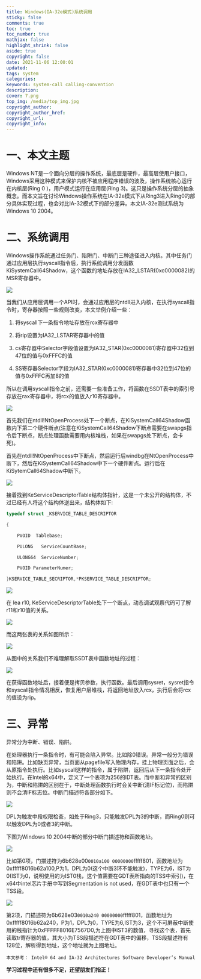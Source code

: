 ```yaml
---
title: Windows(IA-32e模式)系统调用
sticky: false
comments: true
toc: true
toc_number: true
mathjax: false
highlight_shrink: false
aside: true
copyright: false
date: 2021-11-06 12:00:01
updated:
tags: system
categories:
keywords: system-call calling-convention
description:
cover: 7.png
top_img: /media/top_img.jpg
copyright_author:
copyright_author_href:
copyright_url:
copyright_info:
---
```


# 一、本文主题

Windows NT是一个面向分层的操作系统，最底层是硬件，最高层使用户接口，Windows采用这种模式来保护内核不被应用程序错误的波及，操作系统核心运行在内核层(Ring 0 )，用户模式运行在应用层(Ring 3)。这只是操作系统分层的抽象概念。而本文旨在讨论Windows操作系统在IA-32e模式下从Ring3进入Ring0的部分具体实现过程，也会对比IA-32模式下的部分差异。本文IA-32e测试系统为Windows 10 2004。

# 二、系统调用

Windows操作系统通过任务门、陷阱门、中断门三种途径进入内核。其中任务门通过应用层执行syscall指令后，执行系统调用分发函数KiSystemCall64Shadow，这个函数的地址存放在IA32_LSTAR(0xc0000082)的MSR寄存器中。

![](1.png)

当我们从应用层调用一个API时，会通过应用层的ntdll进入内核，在执行syscall指令时，寄存器按照一些规则改变，本文举例介绍一些：

1. 将syscall下一条指令地址存放在rcx寄存器中

2. 将rip设置为IA32_LSTAR寄存器中的值

3. cs寄存器中Selector字段值设置为IA32_STAR(0xc0000081)寄存器中32位到47位的值与0xFFFC的值

4. SS寄存器Selector字段为IA32_STAR(0xc0000081)寄存器中32位到47位的值与0xFFFC再加8的值

所以在调用syscall指令之前，还需要一些准备工作，将函数在SSDT表中的索引号存放在rax寄存器中，将rcx的值放入r10寄存器中。

![](2.png)

首先我们在ntdll!NtOpenProcess处下一个断点，在KiSystemCall64Shadow函数内下第二个硬件断点(注意在KiSystemCall64Shadow下断点需要在swapgs指令后下断点，断点处理函数需要用内核堆栈，如果在swapgs处下断点，会卡死)。

首先在ntdll!NtOpenProcess中下断点，然后运行后windbg在NtOpenProcess中断下，然后在KiSystemCall64Shadow中下一个硬件断点。运行后在KiSytemCall64Shadow中断下。

![](3.png)

接着找到KeServiceDescriptorTable结构体指针，这是一个未公开的结构体，不过已经有人将这个结构体逆出来，结构体如下:

```c
typedef struct _KSERVICE_TABLE_DESCRIPTOR

{

    PVOID  Tablebase;

    PULONG   ServiceCountBase;

    ULONG64  ServiceNumber;

    PVOID ParameterNumer;

}KSERVICE_TABLE_SECRIPTOR,*PKSERVICE_TABLE_DESCRIPTOR;
```

![](4.png)

在 lea r10, KeServiceDescriptorTable处下一个断点，动态调试观察代码可了解r11和r10值的关系。

![](5.png)

而这两张表的关系如图所示：

![](6.png)

从图中的关系我们不难理解取SSDT表中函数地址的过程：

![](7.png)

在获得函数地址后，接着便是拷贝参数，执行函数。最后调用sysret，sysret指令和syscall指令情况相反，恢复用户层堆栈，将返回地址放入rcx，执行后会将rcx的值设为rip。

# 三、异常

异常分为中断、错误、陷阱。

在处理器执行一条指令时，有可能会陷入异常。比如除0错误。异常一般分为错误和陷阱。比如缺页异常，当页面从pagefile写入物理内存，挂上物理页面之后，会从原指令处执行。比如syscall这样的指令，属于陷阱，返回后从下一条指令处开始执行。在Intel的x64中，定义了一个表项为256的IDT表。而中断和异常的区别为，中断和陷阱的区别在于，中断处理函数执行时会关中断(清IF标记位)，而陷阱则不会清IF标志位。中断门描述符各部分如下。

![](8.png)

DPL为触发中段权限检查，如处于Ring3，只能触发DPL为3的中断，而Ring0则可以触发DPL为0或者3的中断。

下图为Windows 10 2004中断的部分中断门描述符和函数地址。

![](9.png)

比如第0项，门描述符为6b628e00`0010a100 00000000`fffff801，函数地址为0xfffff8016b62a100,P为1，DPL为0(这个中断3环不能触发)，TYPE为6，IST为0(IST为0，说明使用的为IST0栈，这个值需要在GDT表所指向的TSS中索引)，在x64中intel芯片手册中写到Segmentation is not used，在GDT表中也只有一个TSS段。

![](10.png)

第2项，门描述符为6b628e03`0010a240 00000000`fffff801，函数地址为0xfffff8016b62a240，P为1，DPL为0，TYPE为6,IST为3，这个不可屏蔽中断使用的栈指针为0xFFFFF8016E7567D0,为上图中IST3的数值，寻找这个表，首先读取tr寄存器的值，其大小为TSS段描述符在GDT表中的偏移，TSS段描述符有128位，解析得到地址，这个地址就为上图地址。

    本文参考： Intel® 64 and IA-32 Architectures Software Developer’s Manual

**学习过程中还有很多不足，还望朋友们指正！**
